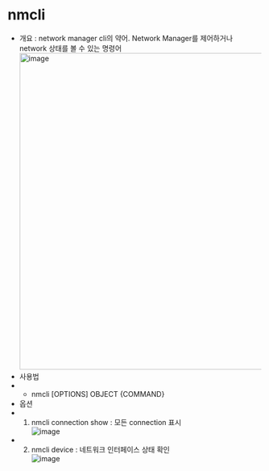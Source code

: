 nmcli
=====
* 개요 : network manager cli의 약어. Network Manager를 제어하거나 network 상태를 볼 수 있는 명령어</br>
  <img width="628" alt="image" src="https://user-images.githubusercontent.com/70207093/180382413-fbbf601c-00e5-491b-95cc-40fe9a292092.png">
* 사용법
* * nmcli [OPTIONS] OBJECT {COMMAND}
* 옵션
* 1) nmcli connection show : 모든 connection 표시</br>
  ![image](https://user-images.githubusercontent.com/70207093/180391297-63592adc-3a62-4be3-abc1-be70eebfe9ca.png)
* 2) nmcli device : 네트워크 인터페이스 상태 확인</br>
  ![image](https://user-images.githubusercontent.com/70207093/180382679-0a1d6c41-2f77-4db1-b08e-b79e875855a8.png)

